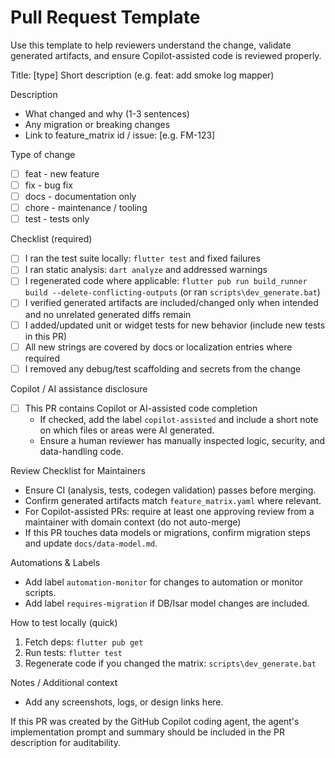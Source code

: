 # Pull Request Template

Use this template to help reviewers understand the change, validate generated artifacts, and ensure Copilot-assisted code is reviewed properly.

Title: [type] Short description (e.g. feat: add smoke log mapper)

Description
- What changed and why (1-3 sentences)
- Any migration or breaking changes
- Link to feature_matrix id / issue: [e.g. FM-123]

Type of change
- [ ] feat  - new feature
- [ ] fix   - bug fix
- [ ] docs  - documentation only
- [ ] chore - maintenance / tooling
- [ ] test  - tests only

Checklist (required)
- [ ] I ran the test suite locally: `flutter test` and fixed failures
- [ ] I ran static analysis: `dart analyze` and addressed warnings
- [ ] I regenerated code where applicable: `flutter pub run build_runner build --delete-conflicting-outputs` (or ran `scripts\dev_generate.bat`)
- [ ] I verified generated artifacts are included/changed only when intended and no unrelated generated diffs remain
- [ ] I added/updated unit or widget tests for new behavior (include new tests in this PR)
- [ ] All new strings are covered by docs or localization entries where required
- [ ] I removed any debug/test scaffolding and secrets from the change

Copilot / AI assistance disclosure
- [ ] This PR contains Copilot or AI-assisted code completion
  - If checked, add the label `copilot-assisted` and include a short note on which files or areas were AI generated.
  - Ensure a human reviewer has manually inspected logic, security, and data-handling code.

Review Checklist for Maintainers
- Ensure CI (analysis, tests, codegen validation) passes before merging.
- Confirm generated artifacts match `feature_matrix.yaml` where relevant.
- For Copilot-assisted PRs: require at least one approving review from a maintainer with domain context (do not auto-merge)
- If this PR touches data models or migrations, confirm migration steps and update `docs/data-model.md`.

Automations & Labels
- Add label `automation-monitor` for changes to automation or monitor scripts.
- Add label `requires-migration` if DB/Isar model changes are included.

How to test locally (quick)
1. Fetch deps: `flutter pub get`
2. Run tests: `flutter test`
3. Regenerate code if you changed the matrix: `scripts\dev_generate.bat`

Notes / Additional context
- Add any screenshots, logs, or design links here.

If this PR was created by the GitHub Copilot coding agent, the agent's implementation prompt and summary should be included in the PR description for auditability.
